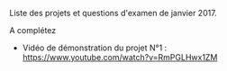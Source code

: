 Liste des projets et questions d'examen de janvier 2017.

A complétez 

- Vidéo de démonstration du projet N°1 : https://www.youtube.com/watch?v=RmPGLHwx1ZM

